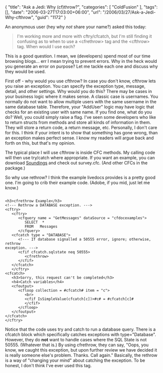 {
	"title": "Ask a Jedi: Why (cf)throw?",
	"categories": [
		"ColdFusion"
	],
	"tags": [],
	"date": "2006-03-27T17:03:00+06:00",
	"url": "/2006/03/27/Ask-a-Jedi-Why-cfthrow",
	"guid": "1172"
}

An anonymous user (hey why <i>not</i> share your name?) asked this today:

<blockquote>
I'm working more and more with cftry/cfcatch, but I'm still finding it confusing as to when to use a &lt;cfrethrow&gt; tag and the &lt;cfthrow&gt; tag.  When would I use each?
</blockquote>

This is a good question. I mean, we (developers) spend most of our time browsing blogs... err I mean trying to prevent errors. Why in the heck would you generate an error on purpose? Let me tackle each one and discuss why they would be used.
<!--more-->
First off - why would you use cfthrow? In case you don't know, cfthrow lets you raise an exception. You can specify the exception type, message, detail, and other settings. Why would you do this? There may be cases in your business logic where it makes sense. A classic case is usernames. You normally do not want to allow multiple users with the same username in the same database table. Therefore, your "AddUser" logic may have logic that checks for an existing user with same name. If you find one, what do you do? Well, you could simply raise a flag. I've seen some developers who like to return structs from methods and store all kinds of information in them. They will store a return code, a return message, etc. Personally, I don't care for this. I think if your intent is to show that something has gone wrong, than an exception makes perfect sense. I know my readers will argue back and forth on this, but that's my opinion. 

The typical place I will use cfthrow is inside CFC methods. My calling code will then use try/catch where appropriate. If you want an example, you can download <a href="http://ray.camdenfamily.com/projects/soundings">Soundings</a> and check out survey.cfc. (And other CFCs in the package.) 

So why use rethrow? I think the example livedocs provides is a pretty good one. I'm going to crib their example code. (Adobe, if you mid, just let me know.)

<code>
&lt;h3&gt;cfrethrow Example&lt;/h3&gt;
&lt;!--- Rethrow a DATABASE exception. ---&gt;
&lt;cftry&gt;
   &lt;cftry&gt;
      &lt;cfquery name = "GetMessages" dataSource = "cfdocexamples"&gt;
         SELECT  *
         FROM   Messages
      &lt;/cfquery&gt;
   &lt;cfcatch type = "DATABASE"&gt;
      &lt;!--- If database signalled a 50555 error, ignore; otherwise, rethrow
exception. ---&gt;
      &lt;cfif cfcatch.sqlstate neq 50555&gt;
         &lt;cfrethrow&gt;
      &lt;/cfif&gt;
   &lt;/cfcatch&gt;
   &lt;/cftry&gt;
&lt;cfcatch&gt;
   &lt;h3&gt;Sorry, this request can't be completed&lt;/h3&gt;
   &lt;h4&gt;Catch variables&lt;/h4&gt;
   &lt;cfoutput&gt;
      &lt;cfloop collection = #cfcatch# item = "c"&gt;
         &lt;br&gt;
         &lt;cfif IsSimpleValue(cfcatch[c])&gt;#c# = #cfcatch[c]#
         &lt;/cfif&gt;
      &lt;/cfloop&gt;
   &lt;/cfoutput&gt;
&lt;/cfcatch&gt;
&lt;/cftry&gt;
</code>

Notice that the code uses try and catch to run a database query. There is a cfcatch block which specifically catches exceptions with type="Database". However, they do <b>not</b> want to handle cases where the SQL State is not 50555. (Whatever that is.) By using cfrethrow, they can say, "Oops, you know, we caught this exception, but upon further review we have decided it is really someone else's problem. Thanks. Call again." Basically, the rethrow is a way of "changing your mind" about catching the exception. To be honest, I don't think I've ever used this tag.